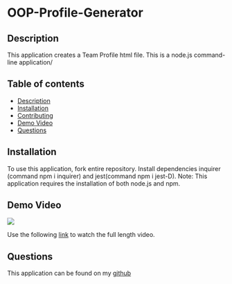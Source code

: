 # OOP-Profile-Generator

## Description
This application creates a Team Profile html file.  This is a node.js command-line application/  

## Table of contents
- [Description](#Description)
- [Installation](#Installation)
- [Contributing](#Contributing)
- [Demo Video](#DemoVideo)
- [Questions](#Questions)

## Installation
To use this application, fork entire repository. Install dependencies inquirer (command npm i inquirer) and jest(command npm i jest-D). Note: This application requires the installation of both node.js and npm.


## Demo Video

<img src="./img/OOP Team Generator.gif"/>

Use the following [link](https://drive.google.com/file/d/1JP8KJtM6nXlURz8W61YsynDFLAn80sLf/preview) to watch the full length video.


## Questions
This application can be found on my [github](https://github.com/stongems)


